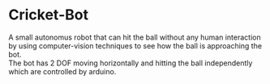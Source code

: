# Cricket-Bot
A small autonomus robot that can hit the ball without any human interaction by using computer-vision techniques to see how the ball is approaching the bot.<br >
The bot has 2 DOF moving horizontally and hitting the ball independently which are controlled by arduino.
